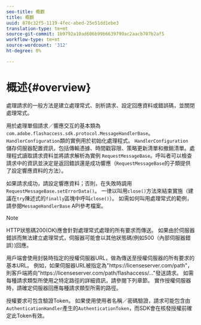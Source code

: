 ```yaml
---
seo-title: 概觀
title: 概觀
uuid: 870c32f5-1119-4fec-abed-25e51dd1ebe3
translation-type: tm+mt
source-git-commit: 1b9792a10ad606b99b6639799ac2aacb707b2af5
workflow-type: tm+mt
source-wordcount: '312'
ht-degree: 0%

---
```



# 概述{#overview}

處理請求的一般方法是建立處理常式、剖析請求、設定回應資料或錯誤碼，並關閉處理常式。

用於處理單個請求／響應交互的基本類為`com.adobe.flashaccess.sdk.protocol.MessageHandlerBase`。 `HandlerConfiguration`類的實例用於初始化處理程式。 `HandlerConfiguration` 儲存伺服器配置資訊，包括傳輸憑據、時間戳容限、策略更新清單和撤銷清單。處理程式讀取請求資料並將請求解析為實例 `RequestMessageBase`。呼叫者可以檢查請求中的資訊並決定是返回錯誤還是成功響應（`RequestMessageBase`的子類提供了設定響應資料的方法）。

如果請求成功，請設定響應資料；否則，在失敗時調用`RequestMessageBase.setErrorData()`。 一律以叫用`close()`方法來結束實施（建議在`try`陳述式的`finally`區塊中呼叫`close()`）。 如需如何叫用處理常式的範例，請參閱`MessageHandlerBase` API參考檔案。

>[!NOTE]
>
>HTTP狀態碼200(OK)應會針對處理常式處理的所有要求而傳送。 如果由於伺服器錯誤而無法建立處理常式，伺服器可能會以其他狀態碼(例如500（內部伺服器錯誤）)回應。

用戶端會使用封裝時指定的授權伺服器URL，做為傳送至授權伺服器的所有要求的基本URL。 例如，如果伺服器URL被指定為&quot;ht<span></span>tps://licenseserver.com/path&quot;，則客戶端將向&quot;ht<span></span>tps://licenseserver.com/path/flashaccess/...&quot;發送請求。 如需每種請求類型所使用之特定路徑的詳細資訊，請參閱下列章節。 實作授權伺服器時，請確定伺服器回應每種請求類型所需的路徑。

授權要求可包含驗證Token。 如果使用使用者名稱／密碼驗證，請求可能包含由`AuthenticationHandler`產生的`AuthenticationToken`，而SDK會在核發授權前確定此Token有效。
